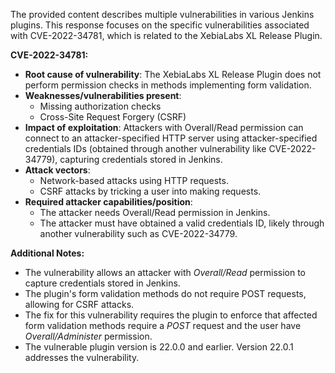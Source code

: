 The provided content describes multiple vulnerabilities in various Jenkins plugins. This response focuses on the specific vulnerabilities associated with CVE-2022-34781, which is related to the XebiaLabs XL Release Plugin.

**CVE-2022-34781:**

*   **Root cause of vulnerability**: The XebiaLabs XL Release Plugin does not perform permission checks in methods implementing form validation.
*   **Weaknesses/vulnerabilities present**:
    *   Missing authorization checks
    *   Cross-Site Request Forgery (CSRF)
*   **Impact of exploitation**: Attackers with Overall/Read permission can connect to an attacker-specified HTTP server using attacker-specified credentials IDs (obtained through another vulnerability like CVE-2022-34779), capturing credentials stored in Jenkins.
*   **Attack vectors**:
    *   Network-based attacks using HTTP requests.
    *   CSRF attacks by tricking a user into making requests.
*  **Required attacker capabilities/position**:
    *   The attacker needs Overall/Read permission in Jenkins.
    *   The attacker must have obtained a valid credentials ID, likely through another vulnerability such as CVE-2022-34779.

**Additional Notes:**

*   The vulnerability allows an attacker with *Overall/Read* permission to capture credentials stored in Jenkins.
*   The plugin's form validation methods do not require POST requests, allowing for CSRF attacks.
*   The fix for this vulnerability requires the plugin to enforce that affected form validation methods require a *POST* request and the user have *Overall/Administer* permission.
*   The vulnerable plugin version is 22.0.0 and earlier. Version 22.0.1 addresses the vulnerability.